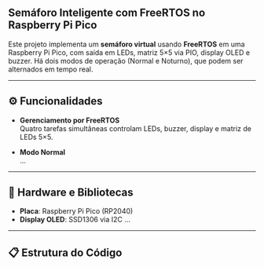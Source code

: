 ## Semáforo Inteligente com FreeRTOS no Raspberry Pi Pico

Este projeto implementa um **semáforo virtual** usando **FreeRTOS** em uma Raspberry Pi Pico, com saída em LEDs, matriz 5×5 via PIO, display OLED e buzzer. Há dois modos de operação (Normal e Noturno), que podem ser alternados em tempo real.

---

## ⚙️ Funcionalidades

- **Gerenciamento por FreeRTOS**  
  Quatro tarefas simultâneas controlam LEDs, buzzer, display e matriz de LEDs 5×5.

- **Modo Normal**  
  ...
  
---

## 🧰 Hardware e Bibliotecas

- **Placa**: Raspberry Pi Pico (RP2040)  
- **Display OLED**: SSD1306 via I2C
...

---
## 📋 Estrutura do Código
